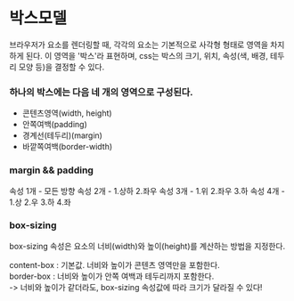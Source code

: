 # 박스모델

브라우저가 요소를 렌더링할 때, 각각의 요소는 기본적으로 사각형 형태로 영역을 차지하게 된다. 이 영역을 '박스'라 표현하며,
css는 박스의 크기, 위치, 속성(색, 배경, 테두리 모양 등)을 결정할 수 있다.

### 하나의 박스에는 다음 네 개의 영역으로 구성된다.

- 콘텐츠영역(width, height)
- 안쪽여백(padding)
- 경계선(테두리)(margin)
- 바깥쪽여백(border-width)

### margin && padding

속성 1개 - 모든 방향
속성 2개 - 1.상하 2.좌우
속성 3개 - 1.위 2.좌우 3.하
속성 4개 - 1.상 2.우 3.하 4.좌

### box-sizing

box-sizing 속성은 요소의 너비(width)와 높이(height)를 계산하는 방법을 지정한다.

<div>content-box : 기본값. 너비와 높이가 콘텐츠 영역만을 포함한다.</div>
<div>border-box : 너비와 높이가 안쪽 여백과 테두리까지 포함한다.</div>
-> 너비와 높이가 같더라도, box-sizing 속성값에 따라 크기가 달라질 수 있다!
